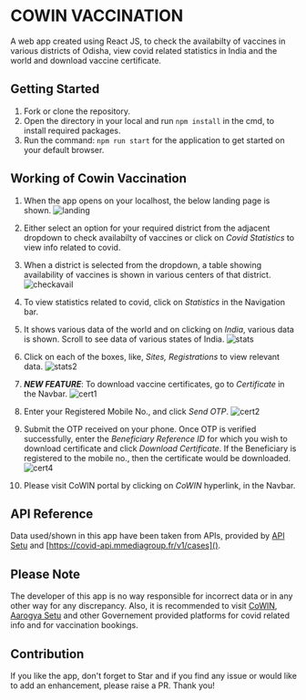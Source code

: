 # COWIN VACCINATION

A web app created using React JS, to check the availabilty of vaccines in various districts of Odisha, view covid related statistics in India and the world and download vaccine certificate.

## Getting Started

1. Fork or clone the repository.
2. Open the directory in your local and run `npm install` in the cmd, to install required packages.
3. Run the command: `npm run start` for the application to get started on your default browser.

## Working of Cowin Vaccination

1. When the app opens on your localhost, the below landing page is shown.
![landing](https://user-images.githubusercontent.com/26769575/122637606-4659c380-d10d-11eb-91ab-16aa6de3e862.JPG)

2. Either select an option for your required district from the adjacent dropdown to check availabilty of vaccines or click on _Covid Statistics_ to view info related to covid.
3. When a district is selected from the dropdown, a table showing availability of vaccines is shown in various centers of that district.
![checkavail](https://user-images.githubusercontent.com/26769575/122637785-2676cf80-d10e-11eb-9313-d4e6ae040254.JPG)

4. To view statistics related to covid, click on _Statistics_ in the Navigation bar.
5. It shows various data of the world and on clicking on _India_, various data is shown. Scroll to see data of various states of India.
![stats](https://user-images.githubusercontent.com/26769575/122637867-88373980-d10e-11eb-9a9f-965a59a42869.JPG)

6. Click on each of the boxes, like, _Sites, Registrations_ to view relevant data.
![stats2](https://user-images.githubusercontent.com/26769575/122637940-dea47800-d10e-11eb-9d91-bde1f308d597.JPG)

7. **_NEW FEATURE_**: To download vaccine certificates, go to _Certificate_ in the Navbar.
![cert1](https://user-images.githubusercontent.com/26769575/122666282-01e02d80-d1ca-11eb-9797-a2b3e35a2aa0.JPG)

8. Enter your Registered Mobile No., and click _Send OTP_. 
![cert2](https://user-images.githubusercontent.com/26769575/122666365-5e434d00-d1ca-11eb-9d2f-cd97e49105a6.JPG)

9. Submit the OTP received on your phone. Once OTP is verified successfully, enter the _Beneficiary Reference ID_ for which you wish to download certificate and click _Download Certificate_. If the Beneficiary is registered to the mobile no., then the certificate would be downloaded.
![cert4](https://user-images.githubusercontent.com/26769575/122666427-baa66c80-d1ca-11eb-80cc-2cf073a635d3.JPG)

10. Please visit CoWIN portal by clicking on _CoWIN_ hyperlink, in the Navbar.

## API Reference

Data used/shown in this app have been taken from APIs, provided by [API Setu](https://apisetu.gov.in/public/marketplace/api/cowin/) and [https://covid-api.mmediagroup.fr/v1/cases]().

## Please Note

The developer of this app is no way responsible for incorrect data or in any other way for any discrepancy. Also, it is recommended to visit [CoWIN](https://www.cowin.gov.in/home), [Aarogya Setu](https://www.mygov.in/aarogya-setu-app/) and other Governement provided platforms for covid related info and for vaccination bookings.

## Contribution

If you like the app, don't forget to Star and if you find any issue or would like to add an enhancement, please raise a PR. Thank you!
